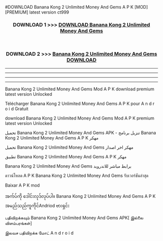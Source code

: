 #DOWNLOAD Banana Kong 2  Unlimited Money And Gems A P K [MOD] [PREMIUM] latest version ct999



<div align="center">

<h3>DOWNLOAD 1 >>> <a href="https://teeasianyam.web.app?sq=Banana Kong 2  Unlimited Money And Gems">DOWNLOAD Banana Kong 2  Unlimited Money And Gems </a></h3><br>

<h3>DOWNLOAD 2 >>> <a href="https://teeasianyam.web.app?sq=Banana Kong 2  Unlimited Money And Gems ">Banana Kong 2  Unlimited Money And Gems  DOWNLOAD </a></h3>

</div>


----------------------------------------------------------

----------------------------------------------------------

----------------------------------------------------------

----------------------------------------------------------


Banana Kong 2  Unlimited Money And Gems  Mod A P K download premium latest version Unlocked

Télécharger Banana Kong 2  Unlimited Money And Gems  A P K pour A n d r o i d Gratuit

download Banana Kong 2  Unlimited Money And Gems  Mod A P K premium latest version Unlocked

تحميل Banana Kong 2  Unlimited Money And Gems  APK - تنزيل برنامج Banana Kong 2  Unlimited Money And Gems  A P K مهكر

تحميل Banana Kong 2  Unlimited Money And Gems  مهكر اخر اصدار

تطبيق Banana Kong 2  Unlimited Money And Gems  A P K مهكر

Banana Kong 2  Unlimited Money And Gems  برابط مباشر للاندرويد

ดาวน์โหลด A P K Banana Kong 2  Unlimited Money And Gems  รับเวอร์ชันล่าสุด

Baixar A P K mod

အက်ပ်ကို ဒေါင်းလုဒ်လုပ်ပါ။ Banana Kong 2  Unlimited Money And Gems  A P K အမည်သည်ကူကိုင်Andriod ဗားရှင်း

பதிவிறக்கவும் Banana Kong 2  Unlimited Money And Gems  APK[ இல்லை விளம்பரங்கள்] 
 
இலவச பதிவிறக்க மோட் A n d r o i d



